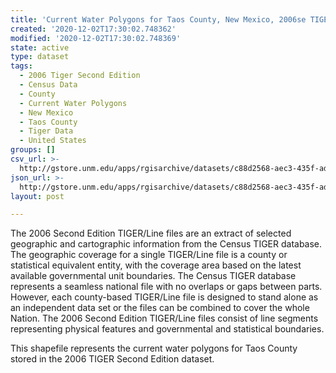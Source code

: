 ```yaml
---
title: 'Current Water Polygons for Taos County, New Mexico, 2006se TIGER'
created: '2020-12-02T17:30:02.748362'
modified: '2020-12-02T17:30:02.748369'
state: active
type: dataset
tags:
  - 2006 Tiger Second Edition
  - Census Data
  - County
  - Current Water Polygons
  - New Mexico
  - Taos County
  - Tiger Data
  - United States
groups: []
csv_url: >-
  http://gstore.unm.edu/apps/rgisarchive/datasets/c88d2568-aec3-435f-ad6e-62ace87f04e1/tgr2006se_taos_wat.derived.csv
json_url: >-
  http://gstore.unm.edu/apps/rgisarchive/datasets/c88d2568-aec3-435f-ad6e-62ace87f04e1/tgr2006se_taos_wat.derived.json
layout: post

---
```

The 2006 Second Edition TIGER/Line files are an extract of selected geographic and cartographic information from the Census TIGER database.  The geographic coverage for a single TIGER/Line file is a county or statistical equivalent entity, with the coverage area based on the latest available governmental unit boundaries. The Census TIGER database represents a seamless national file with no overlaps or gaps between parts.  However, each county-based TIGER/Line file is designed to stand alone as an independent data set or the files can be combined to cover the whole Nation.  The 2006 Second Edition  TIGER/Line files consist of line segments representing physical features and governmental and statistical boundaries.  

This shapefile represents the current water polygons for Taos County stored in the 2006 TIGER Second Edition dataset.
